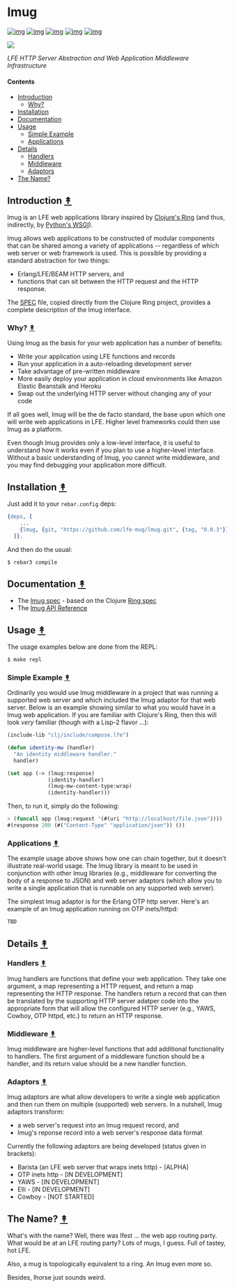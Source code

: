 # lmug

[![img](https://travis-ci.org/lfe-mug/lmug.svg)](https://travis-ci.org/lfe-mug/lmug)
[![img](https://img.shields.io/github/tag/lfe-mug/lmug.svg)](https://github.com/lfe-mug/lmug/releases/latest)
[![img](https://img.shields.io/badge/erlang-%E2%89%A5R16B03-red.svg)](http://www.erlang.org/downloads)
[![img](https://img.shields.io/badge/docs-69%25-green.svg)](http://lfe-mug.github.io/lmug)
[![img](https://img.shields.io/badge/license-Apache-blue.svg)](LICENSE)

[![][lmug-logo]][lmug-logo-large]

[lmug-logo]: resources/images/mugring-small-grey-3.png
[lmug-logo-large]: resources/images/mugring-large-grey-3.png

*LFE HTTP Server Abstraction and Web Application Middleware
Infrastructure*


#### Contents

* [Introduction](#introduction-)
  * [Why?](#why-)
* [Installation](#installation-)
* [Documentation](#documentation-)
* [Usage](#usage-)
  * [Simple Example](#simple-example-)
  * [Applications](#applications-)
* [Details](#details-)
  * [Handlers](#handlers-)
  * [Middleware](#middleware-)
  * [Adaptors](#adaptors-)
* [The Name?](#the-name-)


## Introduction [&#x219F;](#contents)

lmug is an LFE web applications library inspired by
[Clojure's Ring](https://github.com/ring-clojure/ring) (and thus,
indirectly, by
[Python's WSGI](http://legacy.python.org/dev/peps/pep-3333/)).

lmug allows web applications to be constructed of modular components
that can be shared among a variety of applications -- regardless of
which web server or web framework is used. This is possible by providing
a standard abstraction for two things:

* Erlang/LFE/BEAM HTTP servers, and
* functions that can sit between the HTTP request and the HTTP response.

The [SPEC](docs/SPEC.md) file, copied directly from the Clojure Ring
project, provides a complete description of the lmug interface.


### Why? [&#x219F;](#contents)

Using lmug as the basis for your web application has a number of
benefits:

* Write your application using LFE functions and records
* Run your application in a auto-reloading development server
* Take advantage of pre-written middleware
* More easily deploy your application in cloud environments like Amazon
  Elastic Beanstalk and Heroku
* Swap out the underlying HTTP server without changing any of your code

If all goes well, lmug will be the de facto standard, the base upon
which one will write web applications in LFE. Higher level frameworks could
then use lmug as a platform.

Even though lmug provides only a low-level interface, it is useful to
understand how it works even if you plan to use a higher-level interface.
Without a basic understanding of lmug, you cannot write middleware, and
you may find debugging your application more difficult.


## Installation [&#x219F;](#contents)

Just add it to your ``rebar.config`` deps:

```erlang
{deps, [
    ...
    {lmug, {git, "https://github.com/lfe-mug/lmug.git", {tag, "0.0.3"}}}
  ]}.
```

And then do the usual:

```bash
$ rebar3 compile
```


## Documentation [&#x219F;](#contents)

* The [lmug spec](docs/SPEC.md) - based on the Clojure [Ring spec](https://github.com/ring-clojure/ring/blob/master/SPEC)
* The [lmug API Reference](http://lfe-mug.github.io/lmug/current/api)


## Usage [&#x219F;](#contents)

The usage examples below are done from the REPL:

```bash
$ make repl
```


### Simple Example [&#x219F;](#contents)

Ordinarily you would use lmug middleware in a project that was running a
supported web server and which included the lmug adaptor for that web server.
Below is an example showing similar to what you would have in a lmug web
application. If you are familiar with Clojure's Ring, then this will look
*very* familiar (though with a Lisp-2 flavor ...):

```lisp
(include-lib "clj/include/compose.lfe")

(defun identity-mw (handler)
  "An identity middleware handler."
  handler)

(set app (-> (lmug:response)
             (identity-handler)
             (lmug-mw-content-type:wrap)
             (identity-handler)))
```

Then, to run it, simply do the following:

```lisp
> (funcall app (lmug:request '(#(uri "http://localhost/file.json"))))
#(response 200 (#("Content-Type" "application/json")) ())
```


### Applications [&#x219F;](#contents)

The example usage above shows how one can chain together, but it doesn't
illustrate real-world usage. The lmug library is meant to be used in
conjunction with other lmug libraries (e.g., middleware for converting the
body of a response to JSON) and web server adaptors (which allow you to write
a single application that is runnable on any supported web server).

The simplest lmug adaptor is for the Erlang OTP http server. Here's an
example of an lmug application running on OTP inets/httpd:

```lisp
TBD
```

## Details [&#x219F;](#contents)


### Handlers [&#x219F;](#contents)

lmug handlers are functions that define your web application. They take
one argument, a map representing a HTTP request, and return a map
representing the HTTP response. The handlers return a record that can
then be translated by the supporting HTTP server adatper code into the
appropriate form that will allow the configured HTTP server (e.g., YAWS,
Cowboy, OTP httpd, etc.) to return an HTTP response.


### Middleware [&#x219F;](#contents)

lmug middleware are higher-level functions that add additional
functionality to handlers. The first argument of a middleware function
should be a handler, and its return value should be a new handler
function.


### Adaptors [&#x219F;](#contents)

lmug adaptors are what allow developers to write a single web application
and then run them on multiple (supported) web servers. In a nutshell, lmug
adaptors transform:

* a web server's request into an lmug request record, and
* lmug's reponse record into a web server's response data format

Currently the following adaptors are being developed (status given in
brackets):

* Barista (an LFE web server that wraps inets http) - [ALPHA]
* OTP inets http - [IN DEVELOPMENT]
* YAWS - [IN DEVELOPMENT]
* Elli - [IN DEVELOPMENT]
* Cowboy - [NOT STARTED]


## The Name? [&#x219F;](#contents)

What's with the name? Well, there was lfest ... the web app routing
party. What would be at an LFE routing party? Lots of mugs, I guess.
Full of tastey, hot LFE.

Also, a mug is topologically equivalent to a ring. An lmug even more so.

Besides, lhorse just sounds weird.
